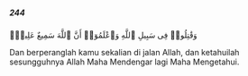 ##### 244

<span class="ayah">وَقَٰتِلُوا۟ فِى سَبِيلِ ٱللَّهِ وَٱعْلَمُوٓا۟ أَنَّ ٱللَّهَ سَمِيعٌ عَلِيمٌۭ</span>

<span class="ayah_translation">Dan berperanglah kamu sekalian di jalan Allah, dan ketahuilah sesungguhnya Allah Maha Mendengar lagi Maha Mengetahui.</span>
